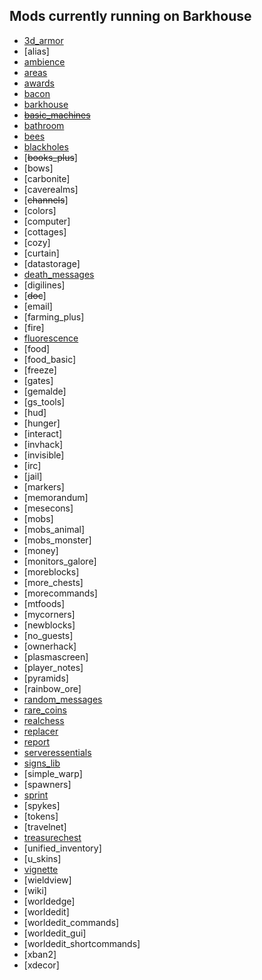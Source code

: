 ## Mods currently running on Barkhouse
* [3d_armor](https://forum.minetest.net/viewtopic.php?id=4654)
* [alias]
* [ambience](https://forum.minetest.net/viewtopic.php?t=2807)
* [areas](https://forum.minetest.net/viewtopic.php?t=7239)
* [awards](https://github.com/minetest-mods/awards)
* [bacon](https://forum.minetest.net/viewtopic.php?f=11&t=8965)
* [barkhouse](https://github.com/bark10/barkhouse)
* [~~basic_machines~~](https://forum.minetest.net/viewtopic.php?f=9&t=12033&hilit=rnd+machines)
* [bathroom](https://github.com/bark10/bathroom)
* [bees](https://github.com/bas080/bees)
* [blackholes](https://forum.minetest.net/viewtopic.php?f=9&t=14597)
* [~~books_plus~~]
* [bows]
* [carbonite]
* [caverealms]
* [~~channels~~]
* [colors]
* [computer]
* [cottages]
* [cozy]
* [curtain]
* [datastorage]
* [death_messages](https://github.com/bark10/death_messages)
* [digilines]
* [~~doc~~]
* [email]
* [farming_plus]
* [fire]
* [fluorescence](https://github.com/bark10/fluorescence)
* [food]
* [food_basic]
* [freeze]
* [gates]
* [gemalde]
* [gs_tools]
* [hud]
* [hunger]
* [interact]
* [invhack]
* [invisible]
* [irc]
* [jail]
* [markers]
* [memorandum]
* [mesecons]
* [mobs]
* [mobs_animal]
* [mobs_monster]
* [money]
* [monitors_galore]
* [moreblocks]
* [more_chests]
* [morecommands]
* [mtfoods]
* [mycorners]
* [newblocks]
* [no_guests]
* [ownerhack]
* [plasmascreen]
* [player_notes]
* [pyramids]
* [rainbow_ore]
* [random_messages](https://github.com/arsdragonfly/random_messages)
* [rare_coins](https://github.com/bark10/rare_coins)
* [realchess](https://github.com/minetest-mods/realchess)
* [replacer](https://github.com/Sokomine/replacer)
* [report](https://github.com/rubenwardy/report)
* [serveressentials](https://github.com/GunshipPenguin/serveressentials)
* [signs_lib](https://github.com/bark10/signs_lib)
* [simple_warp]
* [spawners]
* [sprint](https://github.com/GunshipPenguin/sprint)
* [spykes]
* [tokens]
* [travelnet]
* [treasurechest](https://github.com/thefamilygrog66/treasurechest)
* [unified_inventory]
* [u_skins]
* [vignette](https://github.com/TriBlade9/minetest_vignette)
* [wieldview]
* [wiki]
* [worldedge]
* [worldedit]
* [worldedit_commands]
* [worldedit_gui]
* [worldedit_shortcommands]
* [xban2]
* [xdecor]
